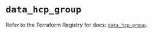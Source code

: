 # `data_hcp_group`

Refer to the Terraform Registry for docs: [`data_hcp_group`](https://registry.terraform.io/providers/hashicorp/hcp/0.97.0/docs/data-sources/group).
